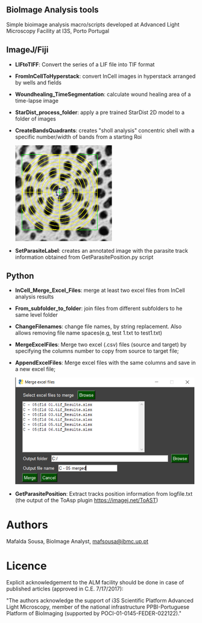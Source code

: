 ## BioImage Analysis tools
Simple bioimage analysis macro/scripts developed at Advanced Light Microscopy Facility at I3S, Porto Portugal

## ImageJ/Fiji
* **LIFtoTIFF**: Convert the series of a LIF file into TIF format
* **FromInCellToHyperstack**: convert InCell images in hyperstack arranged by wells and fields
* **Woundhealing_TimeSegmentation**: calculate wound healing area of a time-lapse image
* **StarDist_process_folder**:  apply a pre trained StarDist 2D model to a folder of images
* **CreateBandsQuadrants**: creates "sholl analysis" concentric shell with a specific number/width of bands from a starting Roi

   ![picture alt](https://github.com/mafsousa/ALM_BIA-scripting-tools/blob/main/Data_samples/CreateBandsQuadrants.png) 

* **SetParasiteLabel**: creates an annotated image with the parasite track information obtained from GetParasitePosition.py script

## Python

* **InCell_Merge_Excel_Files**: merge at least two excel files from InCell analysis results
* **From_subfolder_to_folder**: join files from different subfolders to he same level folder
* **ChangeFilenames**: change file names, by string replacement. Also allows removing file name spaces(e.g, test 1.txt to test1.txt)
* **MergeExcelFiles**: Merge two excel (.csv) files (source and target) by specifying the columns number to copy from source to target file;
* **AppendExcelFiles**: Merge excel files with the same columns and save in a new excel file;
 
     ![picture alt](https://github.com/mafsousa/ALM_BIA-scripting-tools/blob/main/Data_samples/AppendExcelfilesGUI_small.png) 

* **GetParasitePosition**: Extract tracks position information from logfile.txt (the output of the ToAsp plugin https://imagej.net/ToAST)  
 
# Authors
Mafalda Sousa, BioImage Analyst, mafsousa@ibmc.up.pt

# Licence

Explicit acknowledgement to the ALM facility should be done in case of published articles (approved in C.E. 7/17/2017):     
 
"The authors acknowledge the support of i3S Scientific Platform Advanced Light Microscopy, member of the national infrastructure PPBI-Portuguese Platform of BioImaging (supported by POCI-01-0145-FEDER-022122)."
